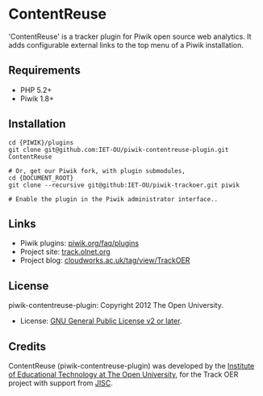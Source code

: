 ContentReuse
============

'ContentReuse' is a tracker plugin for Piwik open source web analytics.
It adds configurable external links to the top menu of a Piwik installation.

## Requirements

 * PHP 5.2+
 * Piwik 1.8+

## Installation

    cd {PIWIK}/plugins
    git clone git@github.com:IET-OU/piwik-contentreuse-plugin.git ContentReuse

    # Or, get our Piwik fork, with plugin submodules,
    cd {DOCUMENT_ROOT}
    git clone --recursive git@github:IET-OU/piwik-trackoer.git piwik

    # Enable the plugin in the Piwik administrator interface..

## Links

 * Piwik plugins: [piwik.org/faq/plugins](http://piwik.org/faq/plugins)
 * Project site: [track.olnet.org](http://track.olnet.org/)
 * Project blog: [cloudworks.ac.uk/tag/view/TrackOER](http://cloudworks.ac.uk/tag/view/trackoer)

## License

piwik-contentreuse-plugin: Copyright 2012 The Open University.

* License: [GNU General Public License v2 or later](http://gnu.org/licenses/gpl-2.0.html).

## Credits

ContentReuse (piwik-contentreuse-plugin) was developed by the [Institute of Educational Technology at The Open University](http://iet.open.ac.uk),
for the Track OER project with support from [JISC](http://jisc.ac.uk).

